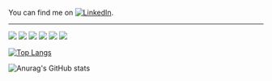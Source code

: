 <!-- Actual text -->

You can find me on [![LinkedIn][2.2]][2].

<!-- Icons -->
[2.2]: https://raw.githubusercontent.com/MartinHeinz/MartinHeinz/master/linkedin-3-16.png (LinkedIn icon without padding)

<!-- Links to your social media accounts -->

[2]: https://www.linkedin.com/in/jonathan-heyer-0a24b6202/

---

![](https://img.shields.io/static/v1?label=code&message=java&color=<COLOR>?style=flat&logo=java) ![](https://img.shields.io/static/v1?label=code&message=javascript&color=<COLOR>?style=flat&logo=javascript) ![](https://img.shields.io/static/v1?label=editor&message=intellij&color=<COLOR>?style=flat&logo=IntelliJ) ![](https://img.shields.io/static/v1?label=tools&message=spring&color=<COLOR>?style=flat&logo=spring) ![](https://img.shields.io/static/v1?label=tools&message=react&color=<COLOR>?style=flat&logo=react) ![](https://img.shields.io/static/v1?label=tools&message=maven&color=<COLOR>?style=flat&logo=maven) 

[![Top Langs](https://github-readme-stats.vercel.app/api/top-langs/?username=not-enough-ram&theme=gotham&layout=compact)](https://github.com/anuraghazra/github-readme-stats)

![Anurag's GitHub stats](https://github-readme-stats.vercel.app/api?username=not-enough-ram&show_icons=true&theme=gotham)
